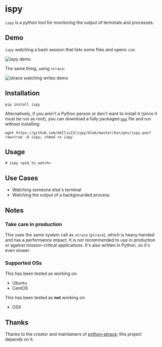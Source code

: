 # ispy

`ispy` is a python tool for monitoring the output of terminals and processes.

## Demo

`ispy` watching a bash session that lists some files and opens `vim`:

![ispy demo](https://github.com/dellis23/ispy/blob/master/img/ispydemo.gif)

The same thing, using `strace`:

![strace watching writes demo](https://github.com/dellis23/ispy/blob/master/img/ispydemo-strace.gif)

## Installation

    pip install ispy
    
Alternatively, if you aren't a Python person or don't want to install it
(since it must be run as root), you can download a fully packaged 
[`pex`](https://pex.readthedocs.org/en/latest/) file and run without 
installing:

    wget https://github.com/dellis23/ispy/blob/master/bin/pex/ispy.pex?raw=true -O ispy; chmod +x ispy

## Usage

    # ispy <pid_to_watch>

## Use Cases

 * Watching someone else's terminal
 * Watching the output of a backgrounded process

## Notes

### Take care in production

This uses the same system call as `strace` (`ptrace`), which is heavy-handed
and has a performance impact.  It is not recommended to use in production or
against mission-critical applications.  It's also written in Python, so it's even slower.

### Supported OSs

This has been tested as working on:

 * Ubuntu
 * CentOS

This has been tested as **not** working on:

 * OSX

## Thanks

Thanks to the creator and maintainers of [python-ptrace](https://bitbucket.org/haypo/python-ptrace/); this project depends on it.